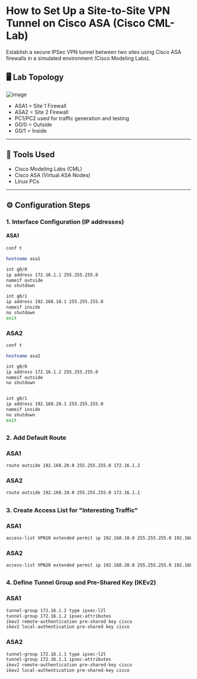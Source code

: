 #  How to Set Up a Site-to-Site VPN Tunnel on Cisco ASA (Cisco CML-Lab)
Establish a secure IPSec VPN tunnel between two sites using Cisco ASA firewalls in a simulated environment (Cisco Modeling Labs).

## 🖥️ Lab Topology
  ![image](https://github.com/user-attachments/assets/4dbc2b67-1e26-4bb1-ac45-d40dd9dab599)

- ASA1 = Site 1 Firewall  
- ASA2 = Site 2 Firewall  
- PC1/PC2 used for traffic generation and testing  
- G0/0 = Outside  
- G0/1 = Inside
---
## 🧰 Tools Used
- Cisco Modeling Labs (CML)
- Cisco ASA (Virtual ASA Nodes)
- Linux PCs
---
## ⚙️ Configuration Steps

### 1. Interface Configuration (IP addresses)

#### ASA1
```bash
conf t

hostname asa1

int g0/0 
ip address 172.16.1.1 255.255.255.0
nameif outside
no shutdown

int g0/1
ip address 192.168.10.1 255.255.255.0
nameif inside 
no shutdown
exit
```
### ASA2
```bash
conf t

hostname asa2

int g0/0
ip address 172.16.1.2 255.255.255.0
nameif outside 
no shutdown 


int g0/1
ip address 192.168.20.1 255.255.255.0 
nameif inside 
no shutdown
exit
```
##
### 2. Add Default Route 

### ASA1
```bash
route outside 192.168.20.0 255.255.255.0 172.16.1.2
```
### ASA2
```bash
route outside 192.168.10.0 255.255.255.0 172.16.1.1
```

##
### 3. Create Access List for "Interesting Traffic"
### ASA1
```bash
access-list VPN10 extended permit ip 192.168.10.0 255.255.255.0 192.168.20.0 255.255.255.0
```
### ASA2
```bash
access-list VPN20 extended permit ip 192.168.20.0 255.255.255.0 192.168.10.0 255.255.255.0
```
##
### 4. Define Tunnel Group and Pre-Shared Key (IKEv2)
### ASA1
```bash
tunnel-group 172.16.1.2 type ipsec-l2l
tunnel-group 172.16.1.2 ipsec-attributes
ikev2 remote-authentication pre-shared key cisco
ikev2 local-authentication pre-shared key cisco
```
### ASA2
```bash
tunnel-group 172.16.1.1 type ipsec-l2l
tunnel-group 172.16.1.1 ipsec-attributes
ikev2 remote-authentication pre-shared-key cisco
ikev2 local-authentication pre-shared-key cisco
```
##













